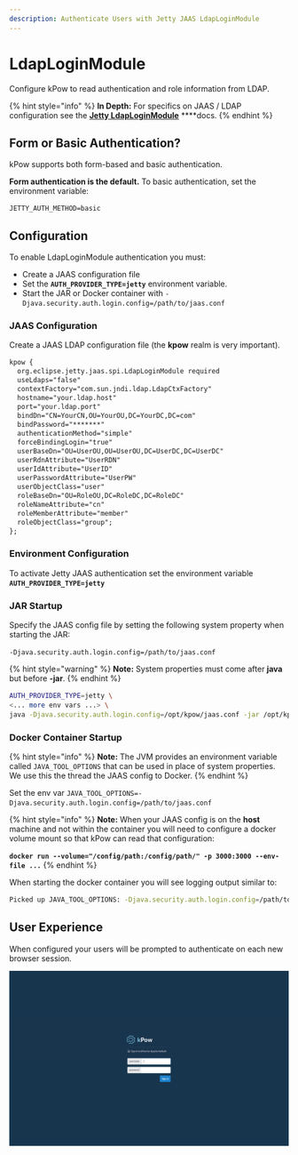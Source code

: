 ```yaml
---
description: Authenticate Users with Jetty JAAS LdapLoginModule
---
```


# LdapLoginModule

Configure kPow to read authentication and role information from LDAP.

{% hint style="info" %}
**In Depth:** For specifics on JAAS / LDAP configuration see the [**Jetty LdapLoginModule**](https://www.eclipse.org/jetty/documentation/current/jaas-support.html) ****docs.
{% endhint %}

## Form or Basic Authentication?

kPow supports both form-based and basic authentication.

**Form authentication is the default.** To basic authentication, set the environment variable:

```text
JETTY_AUTH_METHOD=basic
```

## Configuration

To enable LdapLoginModule authentication you must:

* Create a JAAS configuration file
* Set the **`AUTH_PROVIDER_TYPE=jetty`** environment variable.
* Start the JAR or Docker container with `-Djava.security.auth.login.config=/path/to/jaas.conf`

### JAAS Configuration

Create a JAAS LDAP configuration file \(the **kpow** realm is very important\).

```text
kpow {
  org.eclipse.jetty.jaas.spi.LdapLoginModule required
  useLdaps="false"
  contextFactory="com.sun.jndi.ldap.LdapCtxFactory"
  hostname="your.ldap.host"
  port="your.ldap.port"
  bindDn="CN=YourCN,OU=YourOU,DC=YourDC,DC=com"
  bindPassword="*******"
  authenticationMethod="simple"
  forceBindingLogin="true"
  userBaseDn="OU=UserOU,OU=UserOU,DC=UserDC,DC=UserDC"
  userRdnAttribute="UserRDN"
  userIdAttribute="UserID"
  userPasswordAttribute="UserPW"
  userObjectClass="user"
  roleBaseDn="OU=RoleOU,DC=RoleDC,DC=RoleDC"
  roleNameAttribute="cn"
  roleMemberAttribute="member"
  roleObjectClass="group";
};
```

### Environment Configuration

To activate Jetty JAAS authentication set the environment variable **`AUTH_PROVIDER_TYPE=jetty`**

### JAR Startup

Specify the JAAS config file by setting the following system property when starting the JAR:

  `-Djava.security.auth.login.config=/path/to/jaas.conf` 

{% hint style="warning" %}
**Note:** System properties must come after **java** but before **-jar**.
{% endhint %}

```bash
AUTH_PROVIDER_TYPE=jetty \
<... more env vars ...> \
java -Djava.security.auth.login.config=/opt/kpow/jaas.conf -jar /opt/kpow/latest.jar 
```

### Docker Container Startup

{% hint style="info" %}
**Note:** The JVM provides an environment variable called `JAVA_TOOL_OPTIONS` that can be used in place of system properties. We use this the thread the JAAS config to Docker.
{% endhint %}

Set the env var `JAVA_TOOL_OPTIONS=-Djava.security.auth.login.config=/path/to/jaas.conf`

{% hint style="info" %}
**Note:** When your JAAS config is on the **host** machine and not within the container you will need to configure a docker volume mount so that kPow can read that configuration:

**`docker run --volume="/config/path:/config/path/" -p 3000:3000 --env-file ...`**
{% endhint %}

When starting the docker container you will see logging output similar to:

```bash
Picked up JAVA_TOOL_OPTIONS: -Djava.security.auth.login.config=/path/to/jaas.conf
```

## User Experience

When configured your users will be prompted to authenticate on each new browser session.

![](../.gitbook/assets/screen-login.png)

